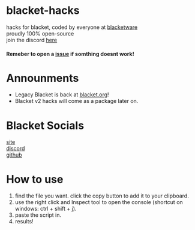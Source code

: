 # blacket-hacks
hacks for blacket, coded by everyone at [blacketware](https://github.com/BlacketWare)<br>
proudly 100% open-source<br>
join the discord [here](https://discord.gg/xxBtqPHSjW)
#### Remeber to open a [issue](https://github.com/BlacketWare/blacket-hacks/issues) if somthing doesnt work!
# Announments
- Legacy Blacket is back at [blacket.org](https://blacket.org)!
- Blacket v2 hacks will come as a package later on.
# Blacket Socials
[site](https://blacket.org/)<br>
[discord](https://discord.gg/blacket)<br>
[github](https://github.com/XOTlC/Blacket-Legacy)
# How to use
1. find the file you want. click the copy button to add it to your clipboard.
2. use the right click and Inspect tool to open the console (shortcut on windows: ctrl + shift + j).
3. paste the script in.
4. results!
